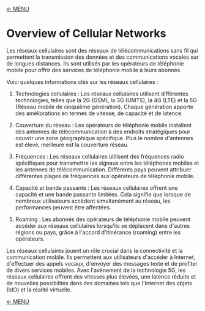 [<- MENU](../README.md)
# Overview of Cellular Networks

Les réseaux cellulaires sont des réseaux de télécommunications sans fil qui permettent la transmission des données et des communications vocales sur de longues distances. Ils sont utilisés par les opérateurs de téléphonie mobile pour offrir des services de téléphonie mobile à leurs abonnés.

Voici quelques informations clés sur les réseaux cellulaires :

1. Technologies cellulaires : Les réseaux cellulaires utilisent différentes technologies, telles que la 2G (GSM), la 3G (UMTS), la 4G (LTE) et la 5G (Réseau mobile de cinquième génération). Chaque génération apporte des améliorations en termes de vitesse, de capacité et de latence.

2. Couverture du réseau : Les opérateurs de téléphonie mobile installent des antennes de télécommunication à des endroits stratégiques pour couvrir une zone géographique spécifique. Plus le nombre d'antennes est élevé, meilleure est la couverture réseau.

3. Fréquences : Les réseaux cellulaires utilisent des fréquences radio spécifiques pour transmettre les signaux entre les téléphones mobiles et les antennes de télécommunication. Différents pays peuvent attribuer différentes plages de fréquences aux opérateurs de téléphonie mobile.

4. Capacité et bande passante : Les réseaux cellulaires offrent une capacité et une bande passante limitées. Cela signifie que lorsque de nombreux utilisateurs accèdent simultanément au réseau, les performances peuvent être affectées.

5. Roaming : Les abonnés des opérateurs de téléphonie mobile peuvent accéder aux réseaux cellulaires lorsqu'ils se déplacent dans d'autres régions ou pays, grâce à l'accord d'itinérance (roaming) entre les opérateurs.

Les réseaux cellulaires jouent un rôle crucial dans la connectivité et la communication mobile. Ils permettent aux utilisateurs d'accéder à Internet, d'effectuer des appels vocaux, d'envoyer des messages texte et de profiter de divers services mobiles. Avec l'avènement de la technologie 5G, les réseaux cellulaires offrent des vitesses plus élevées, une latence réduite et de nouvelles possibilités dans des domaines tels que l'Internet des objets (IdO) et la réalité virtuelle.

[<- MENU](../README.md)
